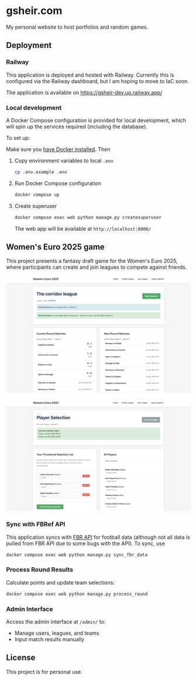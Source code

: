 # gsheir.com

My personal website to host portfolios and random games.

## Deployment

### Railway

This application is deployed and hosted with Railway. Currently this is configured via the Railway dashboard, but I am hoping to move to IaC soon. 

The application is available on https://gsheir-dev.up.railway.app/

### Local development

A Docker Compose configuration is provided for local development, which will spin up the services required (including the database). 

To set up:

Make sure you [have Docker installed](https://docs.docker.com/desktop/). Then

1. Copy environment variables to local `.env`
   ```bash
   cp .env.example .env
   ```

2. Run Docker Compose configuration
   ```bash
   docker compose up
   ```

3. Create superuser
   ```bash
   docker compose exec web python manage.py createsuperuser
   ```

   The web app will be available at `http://localhost:8000/`

## Women's Euro 2025 game

This project presents a fantasy draft game for the Women's Euro 2025, where participants can create and join leagues to compete against friends. 

![](./static/league.png)

![](./static/selection.png)

### Sync with FBRef API

This application syncs with [FBR API](https://fbrapi.com/) for football data (although not all data is pulled from FBR API due to some bugs with the API). To sync, use

```bash
docker compose exec web python manage.py sync_fbr_data
```

### Process Round Results

Calculate points and update team selections:

```bash
docker compose exec web python manage.py process_round
```

### Admin Interface

Access the admin interface at `/admin/` to:
- Manage users, leagues, and teams
- Input match results manually

## License

This project is for personal use.
